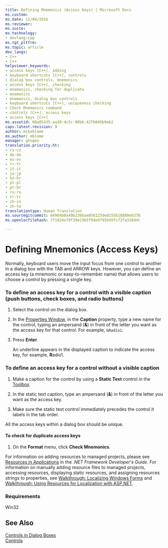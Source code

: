 ```yaml
---
title: Defining Mnemonics (Access Keys) | Microsoft Docs
ms.custom: 
ms.date: 11/04/2016
ms.reviewer: 
ms.suite: 
ms.technology:
- devlang-cpp
ms.tgt_pltfrm: 
ms.topic: article
dev_langs:
- C++
- C++
helpviewer_keywords:
- access keys [C++], adding
- keyboard shortcuts [C++], controls
- dialog box controls, mnemonics
- access keys [C++], checking
- mnemonics, checking for duplicate
- mnemonics
- mnemonics, dialog box controls
- keyboard shortcuts [C++], uniqueness checking
- Check Mnemonics command
- controls [C++], access keys
- access keys [C++]
ms.assetid: 60a85435-aa30-4c5c-98b6-42fb045b9eb2
caps.latest.revision: 9
author: mikeblome
ms.author: mblome
manager: ghogen
translation.priority.ht:
- cs-cz
- de-de
- es-es
- fr-fr
- it-it
- ja-jp
- ko-kr
- pl-pl
- pt-br
- ru-ru
- tr-tr
- zh-cn
- zh-tw
translationtype: Human Translation
ms.sourcegitcommit: 84964b0a49b236bae056125de8155b18880eb378
ms.openlocfilehash: 771024e78f39e23b5f94e9f95b45fc72fa3264dc

---
```

# Defining Mnemonics (Access Keys)
Normally, keyboard users move the input focus from one control to another in a dialog box with the TAB and ARROW keys. However, you can define an access key (a mnemonic or easy-to-remember name) that allows users to choose a control by pressing a single key.  
  
### To define an access key for a control with a visible caption (push buttons, check boxes, and radio buttons)  
  
1.  Select the control on the dialog box.  
  
2.  In the [Properties Window](/visualstudio/ide/reference/properties-window), in the **Caption** property, type a new name for the control, typing an ampersand (**&**) in front of the letter you want as the access key for that control. For example, `&Radio1`.  
  
3.  Press **Enter**.  
  
     An underline appears in the displayed caption to indicate the access key, for example, **R**adio1.  
  
### To define an access key for a control without a visible caption  
  
1.  Make a caption for the control by using a **Static Text** control in the [Toolbox](/visualstudio/ide/reference/toolbox).  
  
2.  In the static text caption, type an ampersand (**&**) in front of the letter you want as the access key.  
  
3.  Make sure the static text control immediately precedes the control it labels in the tab order.  
  
 All the access keys within a dialog box should be unique.  
  
#### To check for duplicate access keys  
  
1.  On the **Format** menu, click **Check Mnemonics**.  
  
 For information on adding resources to managed projects, please see [Resources in Applications](http://msdn.microsoft.com/Library/8ad495d4-2941-40cf-bf64-e82e85825890) in the *.NET Framework Developer's Guide.* For information on manually adding resource files to managed projects, accessing resources, displaying static resources, and assigning resources strings to properties, see [Walkthrough: Localizing Windows Forms](http://msdn.microsoft.com/en-us/9a96220d-a19b-4de0-9f48-01e5d82679e5) and [Walkthrough: Using Resources for Localization with ASP.NET](http://msdn.microsoft.com/Library/bb4e5b44-e2b0-48ab-bbe9-609fb33900b6).  
  
### Requirements  
 Win32  
  
## See Also  
 [Controls in Dialog Boxes](../mfc/controls-in-dialog-boxes.md)   
 [Controls](../mfc/controls-mfc.md)




<!--HONumber=Jan17_HO2-->


